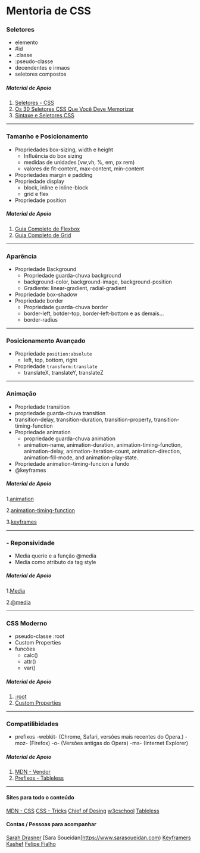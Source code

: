 # Mentoria de CSS #

### Seletores ###
  - elemento
  -   \#id
  -  .classe
  -  :pseudo-classe
  -  decendentes e irmaos
  -  seletores compostos
  
  
#####   Material de Apoio
1.   [Seletores - CSS](https://developer.mozilla.org/pt-BR/docs/Web/CSS/Getting_Started/Seletores)
2.   [Os 30 Seletores CSS Que Você Deve Memorizar](https://guilhermemuller.com.br/ead/html-css-na-pratica/sintaxe-seletores-css)
3.   [Sintaxe e Seletores CSS](https://code.tutsplus.com/pt/tutorials/the-30-css-selectors-you-must-memorize--net-16048)

___
### Tamanho e Posicionamento ### 
  - Propriedades box-sizing, width e height
  	- Influência do box sizing
  	- medidas de unidades [vw,vh, %, em, px rem)
  	- valores de fit-content, max-content, min-content
  - Propriedades margin e padding
  - Propriedade display 
    - block, inline e inline-block
    - grid e flex
 - Propriedade position	


##### Material de Apoio
1. [Guia Completo de Flexbox](https://origamid.com/projetos/flexbox-guia-completo/)
2. [Guia Completo de Grid](https://www.origamid.com/projetos/css-grid-layout-guia-completo/)

___
### Aparência ### 
  - Propriedade Background
  	- Propriedade guarda-chuva background
  	- background-color, background-image, background-position
  	- Gradiente: linear-gradient, radial-gradient
  - Propriedade box-shadow
  - Propriedade border 
    - Propriedade guarda-chuva border
    - border-left, botder-top, border-left-bottom e as demais...    
    - border-radius




___
### Posicionamento Avançado ### 
  - Propriedade `position:absolute`
  	- left, top, bottom, right
  - Propriedade `transform:translate`
    - translateX, translateY, translateZ

___
###  Animação ### 
  - Propriedade transition
   - propriedade guarda-chuva transition
   - transition-delay, transition-duration, transition-property, transition-timing-function
  - Propriedade animation
  	- propriedade guarda-chuva animation
  	-  animation-name, animation-duration, animation-timing-function, animation-delay, animation-iteration-count, animation-direction, animation-fill-mode, and animation-play-state.
  - Propriedade animation-timing-funcion a fundo
  - @keyframes
    
    
    
    
##### Material de Apoio
1.[animation](https://developer.mozilla.org/en-US/docs/Web/CSS/animation)

2.[animation-timing-function](https://developer.mozilla.org/en-US/docs/Web/CSS/animation-timing-function)

3.[keyframes](https://developer.mozilla.org/en-US/docs/Web/CSS/@keyframes)


___
### - Reponsividade ###  
  - Media querie e a função @media
  - Media como atributo da tag style
  
  
##### Material de Apoio
1.[Media](https://developer.mozilla.org/en-US/docs/Web/SVG/Attribute/media)

2.[@media](https://developer.mozilla.org/en-US/docs/Web/CSS/@media)

___
### CSS Moderno ###    
  - pseudo-classe :root 
  - Custom Properties 
  - funcões
    - calc()
    - attr()    
    - var()
	
##### Material de Apoio
1. [:root](https://developer.mozilla.org/en-US/docs/Web/CSS/:root)
2. [Custom Properties](https://developer.mozilla.org/en-US/docs/Web/CSS/--*)

___
### Compatilibidades ###    
  - prefixos
    -webkit- (Chrome, Safari, versões mais recentes do Opera.)
    -moz- (Firefox)
    -o- (Versões antigas do Opera)
    -ms- (Internet Explorer)
	
##### Material de Apoio
1. [MDN - Vendor](https://developer.mozilla.org/pt-BR/docs/Glossario/Prefixos_vendor)
2. [Prefixos - Tableless](https://tableless.com.br/prefixos-dos-browsers-a-web-precisa-de-voce/)
___
#### Sites para todo o conteúdo ###
[MDN - CSS](https://developer.mozilla.org/pt-BR/docs/Web/CSS)
[CSS - Tricks](https://css-tricks.com)
[Chief of Desing](https://www.chiefofdesign.com.br/css/)
[w3cschool](https://www.w3schools.com/css/default.asp)
[Tableless](https://tableless.com.br/)

#### Contas / Pessoas para acompanhar  ###
[Sarah Drasner](https://github.com/sdras)
[Sara Soueidan]https://www.sarasoueidan.com)
[Keyframers](https://www.youtube.com/channel/UCtmYk7H-NNYLEe_LgBRYomA)
[Kashef](https://www.instagram.com/msk.codes)
[Felipe Fialho](https://www.felipefialho.com)
